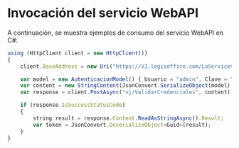 # Invocación del servicio WebAPI

A continuación, se muestra ejemplos de consumo del servicio WebAPI en C#:

```javascript
using (HttpClient client = new HttpClient())
{
    client.BaseAddress = new Uri("https://VJ.legisoffice.com/LoServiceVJ/");

    var model = new AutenticacionModel() { Usuario = "admin", Clave = "123", Proveedor = "Nombre del proveedor" };
    var content = new StringContent(JsonConvert.SerializeObject(model), Encoding.UTF8, "application/json");
    var response = client.PostAsync("vj/ValidarCredenciales", content).Result;

    if (response.IsSuccessStatusCode)
    {
        string result = response.Content.ReadAsStringAsync().Result;
        var token = JsonConvert.DeserializeObject<Guid>(result);
    }
}

```